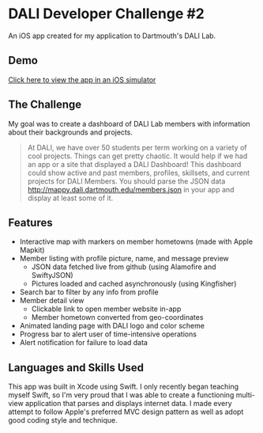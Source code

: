 # DALI Developer Challenge #2
An iOS app created for my application to Dartmouth's DALI Lab.

## Demo
[Click here to view the app in an iOS simulator](https://appetize.io/app/vpuyv5kr8ptvxu4fkmvykx04jm?device=iphonex&scale=75&orientation=portrait&osVersion=12.1&deviceColor=black)

## The Challenge
My goal was to create a dashboard of DALI Lab members with information about their backgrounds and projects.

>At DALI, we have over 50 students per term working on a variety of cool projects. Things can get pretty chaotic. It would help if we had an app or a site that displayed a DALI Dashboard! This dashboard could show active and past members, profiles, skillsets, and current projects for DALI Members. You should parse the JSON data http://mappy.dali.dartmouth.edu/members.json in your app and display at least some of it.

## Features
* Interactive map with markers on member hometowns (made with Apple Mapkit)
* Member listing with profile picture, name, and message preview
  * JSON data fetched live from github (using Alamofire and SwiftyJSON)
  * Pictures loaded and cached asynchronously (using Kingfisher)
* Search bar to filter by any info from profile
* Member detail view
  * Clickable link to open member website in-app
  * Member hometown converted from geo-coordinates
* Animated landing page with DALI logo and color scheme
* Progress bar to alert user of time-intensive operations
* Alert notification for failure to load data

## Languages and Skills Used
This app was built in Xcode using Swift. I only recently began teaching myself Swift, so I'm very proud that I was able to create a functioning multi-view application that parses and displays internet data. I made every attempt to follow Apple's preferred MVC design pattern as well as adopt good coding style and technique.
